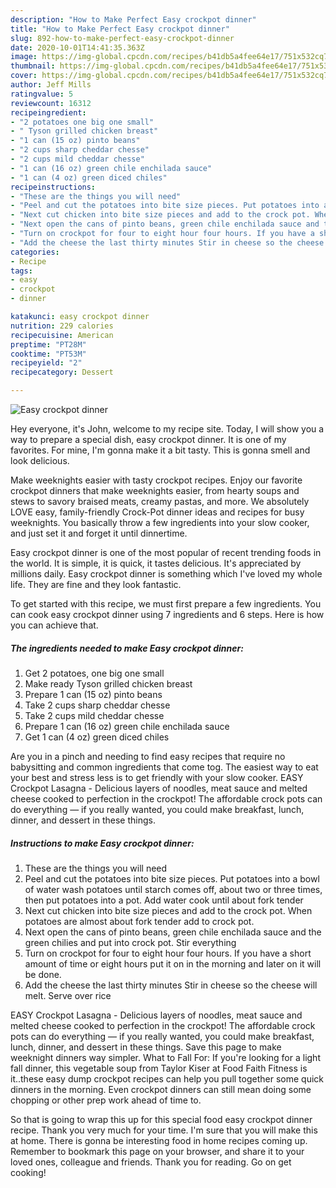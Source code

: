 ```yaml
---
description: "How to Make Perfect Easy crockpot dinner"
title: "How to Make Perfect Easy crockpot dinner"
slug: 892-how-to-make-perfect-easy-crockpot-dinner
date: 2020-10-01T14:41:35.363Z
image: https://img-global.cpcdn.com/recipes/b41db5a4fee64e17/751x532cq70/easy-crockpot-dinner-recipe-main-photo.jpg
thumbnail: https://img-global.cpcdn.com/recipes/b41db5a4fee64e17/751x532cq70/easy-crockpot-dinner-recipe-main-photo.jpg
cover: https://img-global.cpcdn.com/recipes/b41db5a4fee64e17/751x532cq70/easy-crockpot-dinner-recipe-main-photo.jpg
author: Jeff Mills
ratingvalue: 5
reviewcount: 16312
recipeingredient:
- "2 potatoes one big one small"
- " Tyson grilled chicken breast"
- "1 can (15 oz) pinto beans"
- "2 cups sharp cheddar chesse"
- "2 cups mild cheddar chesse"
- "1 can (16 oz) green chile enchilada sauce"
- "1 can (4 oz) green diced chiles"
recipeinstructions:
- "These are the things you will need"
- "Peel and cut the potatoes into bite size pieces. Put potatoes into a bowl of water wash potatoes until starch comes off, about two or three times, then put potatoes into a pot. Add water cook until about fork tender"
- "Next cut chicken into bite size pieces and add to the crock pot. When potatoes are almost about fork tender add to crock pot."
- "Next open the cans of pinto beans, green chile enchilada sauce and the green chilies and put into crock pot. Stir everything"
- "Turn on crockpot for four to eight hour four hours. If you have a short amount of time or eight hours put it on in the morning and later on it will be done."
- "Add the cheese the last thirty minutes Stir in cheese so the cheese will melt. Serve over rice"
categories:
- Recipe
tags:
- easy
- crockpot
- dinner

katakunci: easy crockpot dinner 
nutrition: 229 calories
recipecuisine: American
preptime: "PT28M"
cooktime: "PT53M"
recipeyield: "2"
recipecategory: Dessert

---
```



![Easy crockpot dinner](https://img-global.cpcdn.com/recipes/b41db5a4fee64e17/751x532cq70/easy-crockpot-dinner-recipe-main-photo.jpg)

Hey everyone, it's John, welcome to my recipe site. Today, I will show you a way to prepare a special dish, easy crockpot dinner. It is one of my favorites. For mine, I'm gonna make it a bit tasty. This is gonna smell and look delicious.

Make weeknights easier with tasty crockpot recipes. Enjoy our favorite crockpot dinners that make weeknights easier, from hearty soups and stews to savory braised meats, creamy pastas, and more. We absolutely LOVE easy, family-friendly Crock-Pot dinner ideas and recipes for busy weeknights. You basically throw a few ingredients into your slow cooker, and just set it and forget it until dinnertime.

Easy crockpot dinner is one of the most popular of recent trending foods in the world. It is simple, it is quick, it tastes delicious. It's appreciated by millions daily. Easy crockpot dinner is something which I've loved my whole life. They are fine and they look fantastic.


To get started with this recipe, we must first prepare a few ingredients. You can cook easy crockpot dinner using 7 ingredients and 6 steps. Here is how you can achieve that.

<!--inarticleads1-->

##### The ingredients needed to make Easy crockpot dinner:

1. Get 2 potatoes, one big one small
1. Make ready  Tyson grilled chicken breast
1. Prepare 1 can (15 oz) pinto beans
1. Take 2 cups sharp cheddar chesse
1. Take 2 cups mild cheddar chesse
1. Prepare 1 can (16 oz) green chile enchilada sauce
1. Get 1 can (4 oz) green diced chiles


Are you in a pinch and needing to find easy recipes that require no babysitting and common ingredients that come tog. The easiest way to eat your best and stress less is to get friendly with your slow cooker. EASY Crockpot Lasagna - Delicious layers of noodles, meat sauce and melted cheese cooked to perfection in the crockpot! The affordable crock pots can do everything — if you really wanted, you could make breakfast, lunch, dinner, and dessert in these things. 

<!--inarticleads2-->

##### Instructions to make Easy crockpot dinner:

1. These are the things you will need
1. Peel and cut the potatoes into bite size pieces. Put potatoes into a bowl of water wash potatoes until starch comes off, about two or three times, then put potatoes into a pot. Add water cook until about fork tender
1. Next cut chicken into bite size pieces and add to the crock pot. When potatoes are almost about fork tender add to crock pot.
1. Next open the cans of pinto beans, green chile enchilada sauce and the green chilies and put into crock pot. Stir everything
1. Turn on crockpot for four to eight hour four hours. If you have a short amount of time or eight hours put it on in the morning and later on it will be done.
1. Add the cheese the last thirty minutes Stir in cheese so the cheese will melt. Serve over rice


EASY Crockpot Lasagna - Delicious layers of noodles, meat sauce and melted cheese cooked to perfection in the crockpot! The affordable crock pots can do everything — if you really wanted, you could make breakfast, lunch, dinner, and dessert in these things. Save this page to make weeknight dinners way simpler. What to Fall For: If you&#39;re looking for a light fall dinner, this vegetable soup from Taylor Kiser at Food Faith Fitness is it..these easy dump crockpot recipes can help you pull together some quick dinners in the morning. Even crockpot dinners can still mean doing some chopping or other prep work ahead of time to. 

So that is going to wrap this up for this special food easy crockpot dinner recipe. Thank you very much for your time. I'm sure that you will make this at home. There is gonna be interesting food in home recipes coming up. Remember to bookmark this page on your browser, and share it to your loved ones, colleague and friends. Thank you for reading. Go on get cooking!
